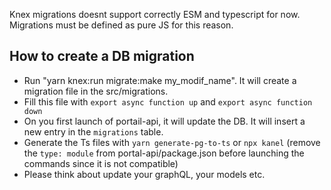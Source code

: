 Knex migrations doesnt support correctly ESM and typescript for now.
Migrations must be defined as pure JS for this reason.

## How to create a DB migration

- Run "yarn knex:run migrate:make my_modif_name". It will create a migration file in the src/migrations.
- Fill this file with `export async function up` and `export async function down`
- On you first launch of portail-api, it will update the DB. It will insert a new entry in the `migrations` table.
- Generate the Ts files with `yarn generate-pg-to-ts` or `npx kanel` (remove the `type: module` from
  portal-api/package.json before launching the commands since it is not compatible)
- Please think about update your graphQL, your models etc. 